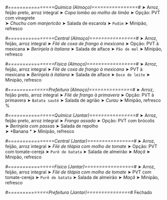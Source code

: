 
*#================Química (Almoço)================#*
➤ Arroz, feijão preto, arroz integral
➤ *Copa lombo ao molho de limão*
➤ Opção: PVT com vinagrete   
➤ *Chuchu com manjericão*
➤ Salada de escarola
➤ `Pudim`
➤ Minipão, refresco

*#================Central (Almoço)================#*
➤ Arroz, feijão, arroz integral
➤ *Filé de coxa de frango à mexicana*
➤ Opção: PVT à mexicana
➤ *Berinjela à italiana*
➤ Salada de alface
➤ `Pão de mel`
➤ Minipão, refresco

*#================Física (Almoço)=================#*
➤ Arroz, feijão, arroz integral
➤ *Filé de coxa de frango à mexicana*
➤ PVT à mexicana
➤ *Berinjela à italiana*
➤ Salada de alface
➤ `Doce de leite`
➤ Minipão, refresco

*#==============Prefeitura (Almoço)===============#*
➤ Arroz, feijão preto, arroz integral
➤ *Filé  de frango à primavera*
➤ Opção: PVT à primavera
➤ `Batata sauté`
➤ Salada de agrião
➤ *Curau*
➤ Minipão, refresco
%

*#================Química (Jantar)================#*
➤ Arroz, feijão preto, arroz integral
➤ *Frango assado*
➤ Opção: PVT com brócolis   
➤ *Berinjela com passas*
➤ Salada de repolho    
➤ *Banana *
➤ Minipão, refresco

*#================Central (Jantar)================#*
➤ Arroz, feijão, arroz integral
➤ *Filé de tilápia com molho de tomate*
➤ Opção: PVT com tomate-cereja
➤ `Purê de batata`
➤ Salada de almeirão
➤ *Maçã*
➤ Minipão, refresco

*#================Física (Jantar)=================#*
➤ Arroz, feijão, arroz integral
➤ *Filé de tilápia com molho de tomate*
➤ PVT com tomate-cereja
➤ `Purê de batata`
➤ Salada de almeirão
➤ *Maçã*
➤ Minipão, refresco

*#==============Prefeitura (Jantar)===============#*
Fechado
